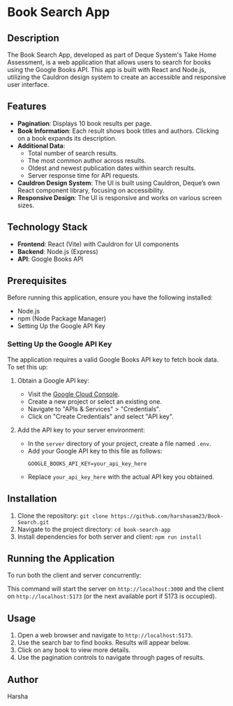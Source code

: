 # Book Search App

## Description

The Book Search App, developed as part of Deque System's Take Home Assessment, is a web application that allows users to search for books using the Google Books API. This app is built with React and Node.js, utilizing the Cauldron design system to create an accessible and responsive user interface.

## Features

- **Pagination**: Displays 10 book results per page.
- **Book Information**: Each result shows book titles and authors. Clicking on a book expands its description.
- **Additional Data**:
  - Total number of search results.
  - The most common author across results.
  - Oldest and newest publication dates within search results.
  - Server response time for API requests.
- **Cauldron Design System**: The UI is built using Cauldron, Deque’s own React component library, focusing on accessibility.
- **Responsive Design**: The UI is responsive and works on various screen sizes.

## Technology Stack

- **Frontend**: React (Vite) with Cauldron for UI components
- **Backend**: Node.js (Express)
- **API**: Google Books API

## Prerequisites

Before running this application, ensure you have the following installed:
- Node.js
- npm (Node Package Manager)
- Setting Up the Google API Key

### Setting Up the Google API Key

The application requires a valid Google Books API key to fetch book data. To set this up:

1. Obtain a Google API key:
   - Visit the [Google Cloud Console](https://console.cloud.google.com/).
   - Create a new project or select an existing one.
   - Navigate to "APIs & Services" > "Credentials".
   - Click on "Create Credentials" and select "API key". 

2. Add the API key to your server environment:
   - In the `server` directory of your project, create a file named `.env`.
   - Add your Google API key to this file as follows:
     ```
     GOOGLE_BOOKS_API_KEY=your_api_key_here
     ```
   - Replace `your_api_key_here` with the actual API key you obtained.

## Installation

1. Clone the repository:
`git clone https://github.com/harshasam23/Book-Search.git`
2. Navigate to the project directory:
`cd book-search-app`
3. Install dependencies for both server and client:
`npm run install`

## Running the Application

To run both the client and server concurrently:

This command will start the server on `http://localhost:3000` and the client on `http://localhost:5173` (or the next available port if 5173 is occupied).

## Usage

1. Open a web browser and navigate to `http://localhost:5173`.
2. Use the search bar to find books. Results will appear below.
3. Click on any book to view more details.
4. Use the pagination controls to navigate through pages of results.

## Author

Harsha